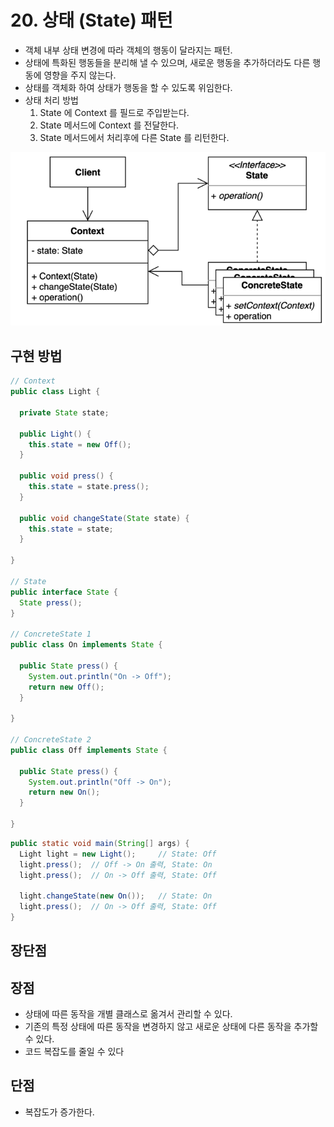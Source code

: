 # 20. 상태 (State) 패턴

- 객체 내부 상태 변경에 따라 객체의 행동이 달라지는 패턴.
- 상태에 특화된 행동들을 분리해 낼 수 있으며, 새로운 행동을 추가하더라도 다른 행동에 영향을 주지 않는다.
- 상태를 객체화 하여 상태가 행동을 할 수 있도록 위임한다.
- 상태 처리 방법
  1. State 에 Context 를 필드로 주입받는다.
  2. State 메서드에 Context 를 전달한다.
  3. State 메서드에서 처리후에 다른 State 를 리턴한다.

![20.png](../images/20.png)

## 구현 방법

```java
// Context
public class Light {
  
  private State state;

  public Light() {
    this.state = new Off();
  }

  public void press() {
    this.state = state.press();
  }
  
  public void changeState(State state) {
    this.state = state;
  }
  
}

// State
public interface State {
  State press();
}

// ConcreteState 1
public class On implements State {
  
  public State press() {
    System.out.println("On -> Off");
    return new Off();
  }
  
}

// ConcreteState 2
public class Off implements State {

  public State press() {
    System.out.println("Off -> On");
    return new On();
  }

}
```

```java
public static void main(String[] args) {
  Light light = new Light();     // State: Off
  light.press();  // Off -> On 출력, State: On
  light.press();  // On -> Off 출력, State: Off
  
  light.changeState(new On());   // State: On
  light.press();  // On -> Off 출력, State: Off
}
```

## 장단점

## 장점

- 상태에 따른 동작을 개별 클래스로 옮겨서 관리할 수 있다.
- 기존의 특정 상태에 따른 동작을 변경하지 않고 새로운 상태에 다른 동작을 추가할 수 있다. 
- 코드 복잡도를 줄일 수 있다

## 단점

- 복잡도가 증가한다.
